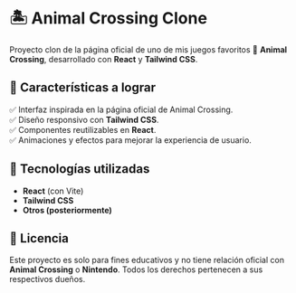 # 🏝️ Animal Crossing Clone

Proyecto clon de la página oficial de uno de mis juegos favoritos 🧡 **Animal Crossing**, desarrollado con **React** y **Tailwind CSS**. 

## 📌 Características a lograr

✅ Interfaz inspirada en la página oficial de Animal Crossing.  
✅ Diseño responsivo con **Tailwind CSS**.  
✅ Componentes reutilizables en **React**.   
✅ Animaciones y efectos para mejorar la experiencia de usuario.  

## 🚀 Tecnologías utilizadas

- **React** (con Vite)
- **Tailwind CSS**
- **Otros (posteriormente)**

## 📜 Licencia

Este proyecto es solo para fines educativos y no tiene relación oficial con **Animal Crossing** o **Nintendo**. Todos los derechos pertenecen a sus respectivos dueños.

